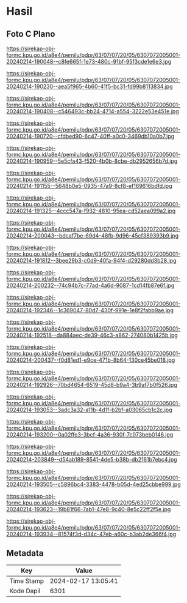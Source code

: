 # Hasil

## Foto C Plano

https://sirekap-obj-formc.kpu.go.id/a8e4/pemilu/pdpr/63/07/07/20/05/6307072005001-20240214-190048--c8fe665f-1e73-480c-91bf-95f3cde1e6e3.jpg

https://sirekap-obj-formc.kpu.go.id/a8e4/pemilu/pdpr/63/07/07/20/05/6307072005001-20240214-190230--aea5f965-4b60-41f5-bc31-fd99b8113834.jpg

https://sirekap-obj-formc.kpu.go.id/a8e4/pemilu/pdpr/63/07/07/20/05/6307072005001-20240214-190408--c546493c-bb24-4714-a554-3222e53e451e.jpg

https://sirekap-obj-formc.kpu.go.id/a8e4/pemilu/pdpr/63/07/07/20/05/6307072005001-20240214-190720--cfdbed90-6c47-40ff-a0c0-3469db10a0b7.jpg

https://sirekap-obj-formc.kpu.go.id/a8e4/pemilu/pdpr/63/07/07/20/05/6307072005001-20240214-190959--5e5cfa43-f520-4b0b-8cbe-db2952656b7d.jpg

https://sirekap-obj-formc.kpu.go.id/a8e4/pemilu/pdpr/63/07/07/20/05/6307072005001-20240214-191155--5648b0e5-0935-47a9-8cf8-ef169616bdfd.jpg

https://sirekap-obj-formc.kpu.go.id/a8e4/pemilu/pdpr/63/07/07/20/05/6307072005001-20240214-191325--4ccc547a-f932-4810-95ea-cd52aea099a2.jpg

https://sirekap-obj-formc.kpu.go.id/a8e4/pemilu/pdpr/63/07/07/20/05/6307072005001-20240214-200043--bdcaf7be-69d4-48fb-9d96-45cf389393b9.jpg

https://sirekap-obj-formc.kpu.go.id/a8e4/pemilu/pdpr/63/07/07/20/05/6307072005001-20240214-191812--3bee29b3-c0d9-40fa-94f4-d29280dd3b28.jpg

https://sirekap-obj-formc.kpu.go.id/a8e4/pemilu/pdpr/63/07/07/20/05/6307072005001-20240214-200232--74c94b7c-77ad-4a6d-9087-1cd14fb87e6f.jpg

https://sirekap-obj-formc.kpu.go.id/a8e4/pemilu/pdpr/63/07/07/20/05/6307072005001-20240214-192346--1c369047-80d7-430f-991e-1e8f2fabb9ae.jpg

https://sirekap-obj-formc.kpu.go.id/a8e4/pemilu/pdpr/63/07/07/20/05/6307072005001-20240214-192518--da884aec-de39-46c3-a862-274080b1425b.jpg

https://sirekap-obj-formc.kpu.go.id/a8e4/pemilu/pdpr/63/07/07/20/05/6307072005001-20240214-200437--f0d81ed1-e9ce-471b-8b64-130ce45be018.jpg

https://sirekap-obj-formc.kpu.go.id/a8e4/pemilu/pdpr/63/07/07/20/05/6307072005001-20240214-192926--70bd4654-6519-45d8-b9a4-3b9af7b0f526.jpg

https://sirekap-obj-formc.kpu.go.id/a8e4/pemilu/pdpr/63/07/07/20/05/6307072005001-20240214-193053--3adc3a32-a11b-4d1f-b2bf-a03065cb1c2c.jpg

https://sirekap-obj-formc.kpu.go.id/a8e4/pemilu/pdpr/63/07/07/20/05/6307072005001-20240214-193200--0a02ffe3-3bcf-4a36-930f-7c073beb0146.jpg

https://sirekap-obj-formc.kpu.go.id/a8e4/pemilu/pdpr/63/07/07/20/05/6307072005001-20240214-203849--d54ab189-8541-4de5-b38b-db2161b7ebc4.jpg

https://sirekap-obj-formc.kpu.go.id/a8e4/pemilu/pdpr/63/07/07/20/05/6307072005001-20240214-193505--c5896bc4-3383-4478-b05d-4ed25cbbe999.jpg

https://sirekap-obj-formc.kpu.go.id/a8e4/pemilu/pdpr/63/07/07/20/05/6307072005001-20240214-193623--19b81f66-7ab1-47e8-9c40-8e5c22ff2f5e.jpg

https://sirekap-obj-formc.kpu.go.id/a8e4/pemilu/pdpr/63/07/07/20/05/6307072005001-20240214-193934--81574f3d-d34c-47eb-a60c-b3ab2de366f4.jpg


## Metadata

| Key        | Value               |
| ---------- | ------------------- |
| Time Stamp | 2024-02-17 13:05:41 |
| Kode Dapil | 6301                |



